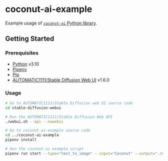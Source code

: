 # coconut-ai-example

Example usage of [`coconut-ai` Python library](https://github.com/sae-llm-coconut/coconut-ai/).

## Getting Started

### Prerequisites

- [Python](https://www.python.org/) v3.10
- [Pipenv](https://pipenv.pypa.io/)
- [Pip](https://pypi.org/project/pip/)
- [AUTOMATIC1111/Stable Diffusion Web UI](https://github.com/AUTOMATIC1111/stable-diffusion-webui) v1.6.0

### Usage

```sh
# Go to AUTOMATIC1111/Stable Diffusion web UI source code
cd stable-diffusion-webui

# Run the AUTOMATIC1111/Stable Diffusion Web API
./webui.sh --api --nowebui

# Go to coconut-ai-example source code
cd ../coconut-ai-example
pipenv install

# Run the coconut-ai example script
pipenv run start --type="text_to_image" --input="Coconut" --output="./data/output.png"
```
